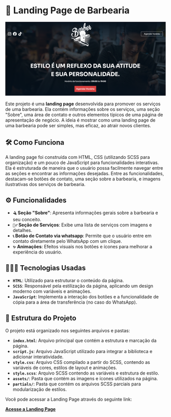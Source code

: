 # 💈 Landing Page de Barbearia

<img src="assets/interface.png" alt="Logo da Barbearia" width="1000"/>

Este projeto é uma **landing page** desenvolvida para promover os serviços de uma barbearia. Ela contém informações sobre os serviços, uma seção "Sobre", uma área de contato e outros elementos típicos de uma página de apresentação de negócio. A ideia é mostrar como uma landing page de uma barbearia pode ser simples, mas eficaz, ao atrair novos clientes.

## 🛠 Como Funciona
A landing page foi construída com HTML, CSS (utilizando SCSS para organização) e um pouco de JavaScript para funcionalidades interativas. Ela é estruturada de maneira que o usuário possa facilmente navegar entre as seções e encontrar as informações desejadas. Entre as funcionalidades, destacam-se botões de contato, uma seção sobre a barbearia, e imagens ilustrativas dos serviços de barbearia.

## ⚙️ Funcionalidades

- **`🪒` Seção "Sobre"**: Apresenta informações gerais sobre a barbearia e seu conceito.
- **`💇‍♂️` Seção de Serviços**: Exibe uma lista de serviços com imagens e detalhes.
- **`📞` Botão de Contato via whatsapp**: Permite que o usuário entre em contato diretamente pelo WhatsApp com um clique.
- **`✨` Animações**: Efeitos visuais nos botões e ícones para melhorar a experiência do usuário.

## 👩🏽‍💻 Tecnologias Usadas

- **`HTML`**: Utilizado para estruturar o conteúdo da página.
- **`SCSS`**: Responsável pela estilização da página, aplicando um design moderno com variáveis e animações.
- **`JavaScript`**: Implementa a interação dos botões e a funcionalidade de cópia para a área de transferência (no caso do WhatsApp).

## 📂 Estrutura do Projeto

O projeto está organizado nos seguintes arquivos e pastas:

- **`index.html`**: Arquivo principal que contém a estrutura e marcação da página.
- **`script.js`**: Arquivo JavaScript utilizado para integrar a biblioteca e adicionar interatividade.
- **`style.css`**: Arquivo CSS compilado a partir do SCSS, contendo as variáveis de cores, estilos de layout e animações.
- **`style.scss`**: Arquivo SCSS contendo as variáveis e estrutura de estilo.
- **`assets/`**: Pasta que contém as imagens e ícones utilizados na página.
- **`partials/`**: Pasta que contém os arquivos SCSS parciais para modularização de estilos.

Você pode acessar a Landing Page através do seguinte link:

[**Acesse a Landing Page**](https://landing-page-rho-nine-61.vercel.app/)

